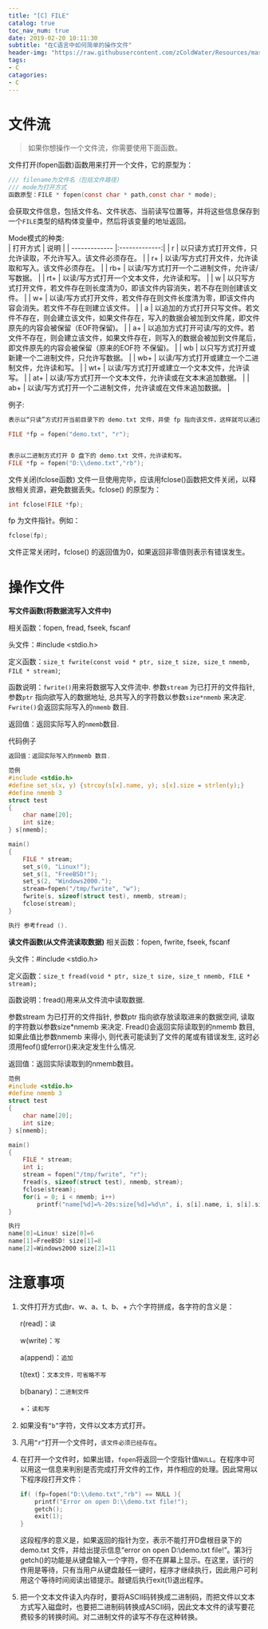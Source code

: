 ```yaml
---
title: "[C] FILE"
catalog: true
toc_nav_num: true
date: 2019-02-20 10:11:30
subtitle: "在C语言中如何简单的操作文件"
header-img: "https://raw.githubusercontent.com/zColdWater/Resources/master/Images/nature.jpg"
tags:
- C
catagories:
- C
---
```


文件流
=======

> 如果你想操作一个文件流，你需要使用下面函数。

文件打开(fopen函数)函数用来打开一个文件，它的原型为：
```C
/// filename为文件名（包括文件路径)
/// mode为打开方式
函数原型：FILE * fopen(const char * path,const char * mode);
```
会获取文件信息，包括文件名、文件状态、当前读写位置等，并将这些信息保存到一个`FILE`类型的结构体变量中，然后将该变量的地址返回。


Mode模式的种类:   
| 打开方式	     | 说明           |
| ------------- |:-------------:|
| r      | 以只读方式打开文件，只允许读取，不允许写入。该文件必须存在。 |
| r+      | 以读/写方式打开文件，允许读取和写入。该文件必须存在。      |
| rb+ | 以读/写方式打开一个二进制文件，允许读/写数据。      | 
| rt+      | 以读/写方式打开一个文本文件，允许读和写。 |
| w      | 以只写方式打开文件，若文件存在则长度清为0，即该文件内容消失，若不存在则创建该文件。      |
| w+ | 以读/写方式打开文件，若文件存在则文件长度清为零，即该文件内容会消失。若文件不存在则建立该文件。      | 
| a      | 以追加的方式打开只写文件。若文件不存在，则会建立该文件，如果文件存在，写入的数据会被加到文件尾，即文件原先的内容会被保留（EOF符保留)。 |
| a+      | 以追加方式打开可读/写的文件。若文件不存在，则会建立该文件，如果文件存在，则写入的数据会被加到文件尾后，即文件原先的内容会被保留（原来的EOF符 不保留)。      |
| wb | 以只写方式打开或新建一个二进制文件，只允许写数据。      | 
| wb+      | 以读/写方式打开或建立一个二进制文件，允许读和写。 |
| wt+      | 以读/写方式打开或建立一个文本文件，允许读写。      |
| at+ | 以读/写方式打开一个文本文件，允许读或在文本末追加数据。      | 
| ab+      | 以读/写方式打开一个二进制文件，允许读或在文件末追加数据。 |

例子:

```C
表示以“只读”方式打开当前目录下的 demo.txt 文件，并使 fp 指向该文件，这样就可以通过 fp 来操作 demo.txt 了。fp 通常被称为文件指针。

FILE *fp = fopen("demo.txt", "r");


表示以二进制方式打开 D 盘下的 demo.txt 文件，允许读和写。
FILE *fp = fopen("D:\\demo.txt","rb");

```

文件关闭(fclose函数) 文件一旦使用完毕，应该用fclose()函数把文件关闭，以释放相关资源，避免数据丢失。fclose() 的原型为：

```C
int fclose(FILE *fp);
```
fp 为文件指针。例如：
```C
fclose(fp);
```

文件正常关闭时，fclose() 的返回值为0，如果返回非零值则表示有错误发生。

操作文件
=======

**写文件函数(将数据流写入文件中)**

相关函数：fopen, fread, fseek, fscanf

头文件：#include <stdio.h>

定义函数：`size_t fwrite(const void * ptr, size_t size, size_t nmemb, FILE * stream)`;

函数说明：`fwrite()`用来将数据写入文件流中. 参数`stream` 为已打开的文件指针, 参数`ptr` 指向欲写入的数据地址, 总共写入的字符数以参数`size*nmemb` 来决定. `Fwrite()`会返回实际写入的`nmemb` 数目.

返回值：返回实际写入的`nmemb`数目.

代码例子
```C
返回值：返回实际写入的nmemb 数目.

范例
#include <stdio.h>
#define set_s(x, y) {strcoy(s[x].name, y); s[x].size = strlen(y);}
#define nmemb 3
struct test
{
    char name[20];
    int size;
} s[nmemb];

main()
{
    FILE * stream;
    set_s(0, "Linux!");
    set_s(1, "FreeBSD!");
    set_s(2, "Windows2000.");
    stream=fopen("/tmp/fwrite", "w");
    fwrite(s, sizeof(struct test), nmemb, stream);
    fclose(stream);
}

执行 参考fread ().
```

**读文件函数(从文件流读取数据)**
相关函数：fopen, fwrite, fseek, fscanf

头文件：#include <stdio.h>

定义函数：`size_t fread(void * ptr, size_t size, size_t nmemb, FILE * stream);`

函数说明：fread()用来从文件流中读取数据. 

参数stream 为已打开的文件指针, 参数ptr 指向欲存放读取进来的数据空间, 读取的字符数以参数size*nmemb 来决定. Fread()会返回实际读取到的nmemb 数目, 如果此值比参数nmemb 来得小, 则代表可能读到了文件的尾或有错误发生, 这时必须用feof()或ferror()来决定发生什么情况.

返回值：返回实际读取到的nmemb数目。

```C
范例
#include <stdio.h>
#define nmemb 3
struct test
{
    char name[20];
    int size;
} s[nmemb];

main()
{
    FILE * stream;
    int i;
    stream = fopen("/tmp/fwrite", "r");
    fread(s, sizeof(struct test), nmemb, stream);
    fclose(stream);
    for(i = 0; i < nmemb; i++)
        printf("name[%d]=%-20s:size[%d]=%d\n", i, s[i].name, i, s[i].size);
}

执行
name[0]=Linux! size[0]=6
name[1]=FreeBSD! size[1]=8
name[2]=Windows2000 size[2]=11
```

注意事项
=======

1. 文件打开方式由r、w、a、t、b、+ 六个字符拼成，各字符的含义是：

    r(read)：`读`

    w(write)：`写`

    a(append)：`追加`

    t(text)：`文本文件，可省略不写`

    b(banary)：`二进制文件`

    +：`读和写`

2. 如果没有`“b”`字符，文件以文本方式打开。

3. 凡用`“r”`打开一个文件时，`该文件必须已经存在`。

4. 在打开一个文件时，如果出错，`fopen`将返回一个空指针值`NULL`。在程序中可以用这一信息来判别是否完成打开文件的工作，并作相应的处理。因此常用以下程序段打开文件：
    ```C
    if( (fp=fopen("D:\\demo.txt","rb") == NULL ){
        printf("Error on open D:\\demo.txt file!");
        getch();
        exit(1);
    }
    ```
    这段程序的意义是，如果返回的指针为空，表示不能打开D盘根目录下的 demo.txt 文件，并给出提示信息“error on open D:\\demo.txt file!”。第3行getch()的功能是从键盘输入一个字符，但不在屏幕上显示。在这里，该行的作用是等待，只有当用户从键盘敲任一键时，程序才继续执行，因此用户可利用这个等待时间阅读出错提示。敲键后执行exit(1)退出程序。

5. 把一个文本文件读入内存时，要将ASCII码转换成二进制码，而把文件以文本方式写入磁盘时，也要把二进制码转换成ASCII码，因此文本文件的读写要花费较多的转换时间。对二进制文件的读写不存在这种转换。




